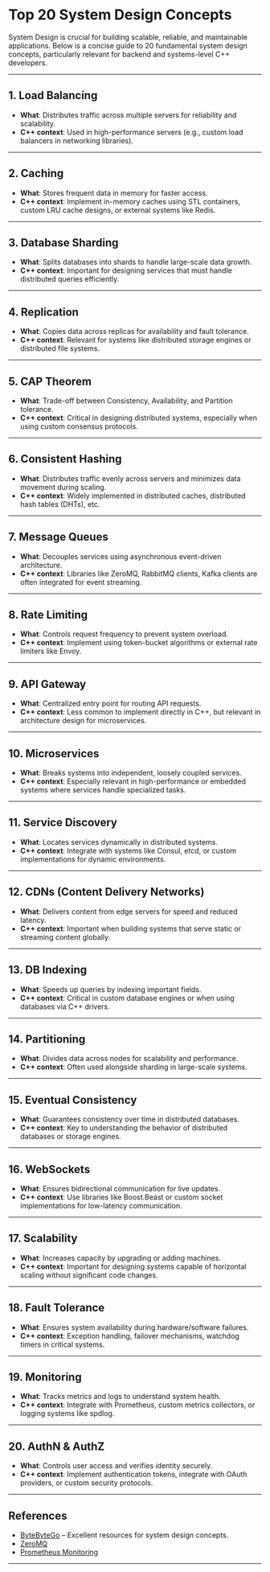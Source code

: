 # Top 20 System Design Concepts

System Design is crucial for building scalable, reliable, and maintainable applications. Below is a concise guide to 20 fundamental system design concepts, particularly relevant for backend and systems-level C++ developers.

---

## 1. Load Balancing

- **What**: Distributes traffic across multiple servers for reliability and scalability.
- **C++ context**: Used in high-performance servers (e.g., custom load balancers in networking libraries).

---

## 2. Caching

- **What**: Stores frequent data in memory for faster access.
- **C++ context**: Implement in-memory caches using STL containers, custom LRU cache designs, or external systems like Redis.

---

## 3. Database Sharding

- **What**: Splits databases into shards to handle large-scale data growth.
- **C++ context**: Important for designing services that must handle distributed queries efficiently.

---

## 4. Replication

- **What**: Copies data across replicas for availability and fault tolerance.
- **C++ context**: Relevant for systems like distributed storage engines or distributed file systems.

---

## 5. CAP Theorem

- **What**: Trade-off between Consistency, Availability, and Partition tolerance.
- **C++ context**: Critical in designing distributed systems, especially when using custom consensus protocols.

---

## 6. Consistent Hashing

- **What**: Distributes traffic evenly across servers and minimizes data movement during scaling.
- **C++ context**: Widely implemented in distributed caches, distributed hash tables (DHTs), etc.

---

## 7. Message Queues

- **What**: Decouples services using asynchronous event-driven architecture.
- **C++ context**: Libraries like ZeroMQ, RabbitMQ clients, Kafka clients are often integrated for event streaming.

---

## 8. Rate Limiting

- **What**: Controls request frequency to prevent system overload.
- **C++ context**: Implement using token-bucket algorithms or external rate limiters like Envoy.

---

## 9. API Gateway

- **What**: Centralized entry point for routing API requests.
- **C++ context**: Less common to implement directly in C++, but relevant in architecture design for microservices.

---

## 10. Microservices

- **What**: Breaks systems into independent, loosely coupled services.
- **C++ context**: Especially relevant in high-performance or embedded systems where services handle specialized tasks.

---

## 11. Service Discovery

- **What**: Locates services dynamically in distributed systems.
- **C++ context**: Integrate with systems like Consul, etcd, or custom implementations for dynamic environments.

---

## 12. CDNs (Content Delivery Networks)

- **What**: Delivers content from edge servers for speed and reduced latency.
- **C++ context**: Important when building systems that serve static or streaming content globally.

---

## 13. DB Indexing

- **What**: Speeds up queries by indexing important fields.
- **C++ context**: Critical in custom database engines or when using databases via C++ drivers.

---

## 14. Partitioning

- **What**: Divides data across nodes for scalability and performance.
- **C++ context**: Often used alongside sharding in large-scale systems.

---

## 15. Eventual Consistency

- **What**: Guarantees consistency over time in distributed databases.
- **C++ context**: Key to understanding the behavior of distributed databases or storage engines.

---

## 16. WebSockets

- **What**: Ensures bidirectional communication for live updates.
- **C++ context**: Use libraries like Boost.Beast or custom socket implementations for low-latency communication.

---

## 17. Scalability

- **What**: Increases capacity by upgrading or adding machines.
- **C++ context**: Important for designing systems capable of horizontal scaling without significant code changes.

---

## 18. Fault Tolerance

- **What**: Ensures system availability during hardware/software failures.
- **C++ context**: Exception handling, failover mechanisms, watchdog timers in critical systems.

---

## 19. Monitoring

- **What**: Tracks metrics and logs to understand system health.
- **C++ context**: Integrate with Prometheus, custom metrics collectors, or logging systems like spdlog.

---

## 20. AuthN & AuthZ

- **What**: Controls user access and verifies identity securely.
- **C++ context**: Implement authentication tokens, integrate with OAuth providers, or custom security protocols.

---

## References

- [ByteByteGo](https://bytebytego.com) – Excellent resources for system design concepts.
- [ZeroMQ](https://zeromq.org/)
- [Prometheus Monitoring](https://prometheus.io/)

---
